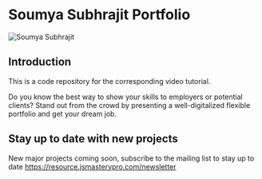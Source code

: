 # Soumya Subhrajit Portfolio

![Soumya Subhrajit](https://ibb.co/mrpmwkk)

## Introduction

This is a code repository for the corresponding video tutorial.

Do you know the best way to show your skills to employers or potential clients? Stand out from the crowd by presenting a well-digitalized flexible portfolio and get your dream job.

## Stay up to date with new projects

New major projects coming soon, subscribe to the mailing list to stay up to date https://resource.jsmasterypro.com/newsletter
